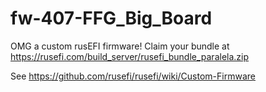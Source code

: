 # fw-407-FFG_Big_Board

OMG a custom rusEFI firmware! Claim your bundle at https://rusefi.com/build_server/rusefi_bundle_paralela.zip

See https://github.com/rusefi/rusefi/wiki/Custom-Firmware



